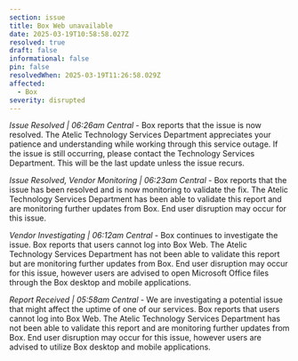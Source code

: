 ```yaml
---
section: issue
title: Box Web unavailable
date: 2025-03-19T10:58:58.027Z
resolved: true
draft: false
informational: false
pin: false
resolvedWhen: 2025-03-19T11:26:58.029Z
affected:
  - Box
severity: disrupted
---
```

*Issue Resolved | 06:26am Central* - Box reports that the issue is now resolved. The Atelic Technology Services Department appreciates your patience and understanding while working through this service outage. If the issue is still occurring, please contact the Technology Services Department. This will be the last update unless the issue recurs.

*Issue Resolved, Vendor Monitoring | 06:23am Central* - Box reports that the issue has been resolved and is now monitoring to validate the fix. The Atelic Technology Services Department has been able to validate this report and are monitoring further updates from Box. End user disruption may occur for this issue.

*Vendor Investigating | 06:12am Central* - Box continues to investigate the issue. Box reports that users cannot log into Box Web. The Atelic Technology Services Department has not been able to validate this report but are monitoring further updates from Box. End user disruption may occur for this issue, however users are advised to open Microsoft Office files through the Box desktop and mobile applications.

*Report Received | 05:58am Central* - We are investigating a potential issue that might affect the uptime of one of our services. Box reports that users cannot log into Box Web. The Atelic Technology Services Department has not been able to validate this report and are monitoring further updates from Box. End user disruption may occur for this issue, however users are advised to utilize Box desktop and mobile applications.
